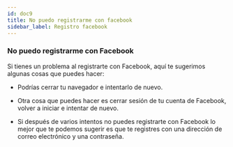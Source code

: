 ```yaml
---
id: doc9
title: No puedo registrarme con facebook
sidebar_label: Registro facebook
---
```


### No puedo registrarme con Facebook

Si tienes un problema al registrarte con Facebook, aquí te sugerimos algunas cosas que puedes hacer: 

* Podrías cerrar tu navegador e intentarlo de nuevo.

* Otra cosa que puedes hacer es cerrar sesión de tu cuenta de Facebook, volver a iniciar e intentar de nuevo. 

* Si después de varios intentos no puedes registrarte con Facebook lo mejor que te podemos sugerir es que te registres con una dirección de correo electrónico y una contraseña. 
<script src="https://cdn.jsdelivr.net/npm/@widgetbot/crate@3" async defer>
  const button = new Crate({
    server: '434086966460547082',
    channel: '434086966460547085'
  });
    button.notify('Bienvenido a la pagina de soporte');
</script>